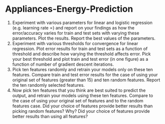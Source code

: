 # Appliances-Energy-Prediction
1. Experiment with various parameters for linear and logistic regression (e.g. learning rate ∝) and 
report on your findings as how the error/accuracy varies for train and test sets with varying these parameters. 
Plot the results. Report the best values of the parameters.
2. Experiment with various thresholds for convergence for linear regression. 
Plot error results for train and test sets as a function of threshold and describe how varying the threshold affects error. 
Pick your best threshold and plot train and test error (in one figure) as a function of number of gradient descent iterations.
3. Pick ten features randomly and retrain your models only on these ten features. 
Compare train and test error results for the case of using your original set of features (greater than 15) and ten random features. 
Report the ten randomly selected features.
4. Now pick ten features that you think are best suited to predict the output, and retrain your models using these ten features. 
Compare to the case of using your original set of features and to the random features case. 
Did your choice of features provide better results than picking random features? Why? 
Did your choice of features provide better results than using all features? 


